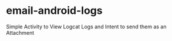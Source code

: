 email-android-logs
==================

Simple Activity to View Logcat Logs and Intent to send them as an Attachment
